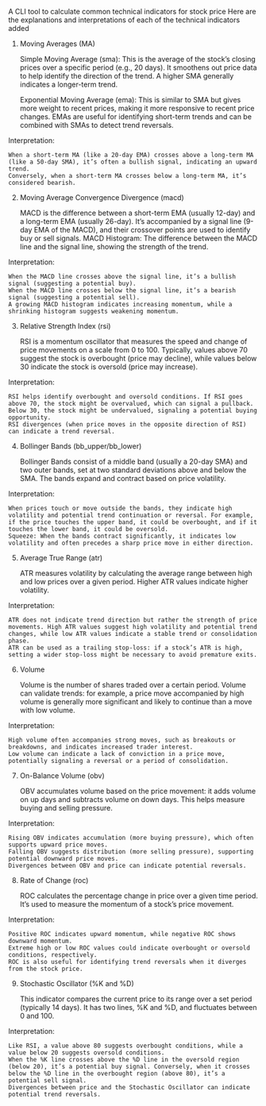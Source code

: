 A CLI tool to calculate common technical indicators for stock price
Here are the explanations and interpretations of each of the technical indicators added

1. Moving Averages (MA)

    Simple Moving Average (sma): This is the average of the stock’s closing prices over a specific period (e.g., 20 days). It smoothens out price data to help identify the direction of the trend. A higher SMA generally indicates a longer-term trend.

    Exponential Moving Average (ema): This is similar to SMA but gives more weight to recent prices, making it more responsive to recent price changes. EMAs are useful for identifying short-term trends and can be combined with SMAs to detect trend reversals.

Interpretation:

    When a short-term MA (like a 20-day EMA) crosses above a long-term MA (like a 50-day SMA), it’s often a bullish signal, indicating an upward trend.
    Conversely, when a short-term MA crosses below a long-term MA, it’s considered bearish.

2. Moving Average Convergence Divergence (macd)

    MACD is the difference between a short-term EMA (usually 12-day) and a long-term EMA (usually 26-day). It’s accompanied by a signal line (9-day EMA of the MACD), and their crossover points are used to identify buy or sell signals.
    MACD Histogram: The difference between the MACD line and the signal line, showing the strength of the trend.

Interpretation:

    When the MACD line crosses above the signal line, it’s a bullish signal (suggesting a potential buy).
    When the MACD line crosses below the signal line, it’s a bearish signal (suggesting a potential sell).
    A growing MACD histogram indicates increasing momentum, while a shrinking histogram suggests weakening momentum.

3. Relative Strength Index (rsi)

    RSI is a momentum oscillator that measures the speed and change of price movements on a scale from 0 to 100.
    Typically, values above 70 suggest the stock is overbought (price may decline), while values below 30 indicate the stock is oversold (price may increase).

Interpretation:

    RSI helps identify overbought and oversold conditions. If RSI goes above 70, the stock might be overvalued, which can signal a pullback. Below 30, the stock might be undervalued, signaling a potential buying opportunity.
    RSI divergences (when price moves in the opposite direction of RSI) can indicate a trend reversal.

4. Bollinger Bands (bb_upper/bb_lower)

    Bollinger Bands consist of a middle band (usually a 20-day SMA) and two outer bands, set at two standard deviations above and below the SMA. The bands expand and contract based on price volatility.

Interpretation:

    When prices touch or move outside the bands, they indicate high volatility and potential trend continuation or reversal. For example, if the price touches the upper band, it could be overbought, and if it touches the lower band, it could be oversold.
    Squeeze: When the bands contract significantly, it indicates low volatility and often precedes a sharp price move in either direction.

5. Average True Range (atr)

    ATR measures volatility by calculating the average range between high and low prices over a given period. Higher ATR values indicate higher volatility.

Interpretation:

    ATR does not indicate trend direction but rather the strength of price movements. High ATR values suggest high volatility and potential trend changes, while low ATR values indicate a stable trend or consolidation phase.
    ATR can be used as a trailing stop-loss: if a stock’s ATR is high, setting a wider stop-loss might be necessary to avoid premature exits.

6. Volume

    Volume is the number of shares traded over a certain period. Volume can validate trends: for example, a price move accompanied by high volume is generally more significant and likely to continue than a move with low volume.

Interpretation:

    High volume often accompanies strong moves, such as breakouts or breakdowns, and indicates increased trader interest.
    Low volume can indicate a lack of conviction in a price move, potentially signaling a reversal or a period of consolidation.

7. On-Balance Volume (obv)

    OBV accumulates volume based on the price movement: it adds volume on up days and subtracts volume on down days. This helps measure buying and selling pressure.

Interpretation:

    Rising OBV indicates accumulation (more buying pressure), which often supports upward price moves.
    Falling OBV suggests distribution (more selling pressure), supporting potential downward price moves.
    Divergences between OBV and price can indicate potential reversals.

8. Rate of Change (roc)

    ROC calculates the percentage change in price over a given time period. It’s used to measure the momentum of a stock’s price movement.

Interpretation:

    Positive ROC indicates upward momentum, while negative ROC shows downward momentum.
    Extreme high or low ROC values could indicate overbought or oversold conditions, respectively.
    ROC is also useful for identifying trend reversals when it diverges from the stock price.

9. Stochastic Oscillator (%K and %D)

    This indicator compares the current price to its range over a set period (typically 14 days). It has two lines, %K and %D, and fluctuates between 0 and 100.

Interpretation:

    Like RSI, a value above 80 suggests overbought conditions, while a value below 20 suggests oversold conditions.
    When the %K line crosses above the %D line in the oversold region (below 20), it’s a potential buy signal. Conversely, when it crosses below the %D line in the overbought region (above 80), it’s a potential sell signal.
    Divergences between price and the Stochastic Oscillator can indicate potential trend reversals.
